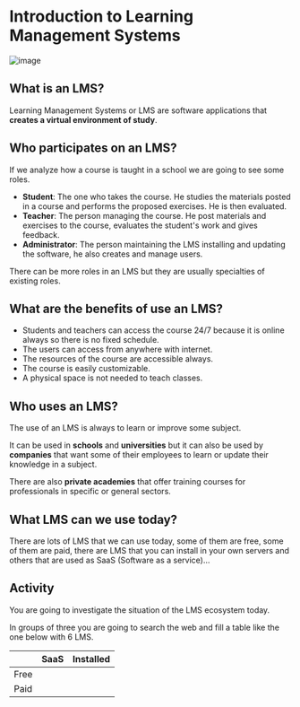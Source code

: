 # Introduction to Learning Management Systems

![image](https://github.com/XaSaFa/MP08-23-24/assets/110727546/b8a0c92a-4cf3-4dd7-8bc5-287571a45bef)

## What is an LMS?

Learning Management Systems or LMS are software applications that **creates a virtual environment of study**.

## Who participates on an LMS?

If we analyze how a course is taught in a school we are going to see some roles.

- **Student**: The one who takes the course. He studies the materials posted in a course and performs the proposed exercises. He is then evaluated.
- **Teacher**: The person managing the course. He post materials and exercises to the course, evaluates the student's work and gives feedback.
- **Administrator**: The person maintaining the LMS installing and updating the software, he also creates and manage users.

There can be more roles in an LMS but they are usually specialties of existing roles.

## What are the benefits of use an LMS?

- Students and teachers can access the course 24/7 because it is online always so there is no fixed schedule.
- The users can access from anywhere with internet.
- The resources of the course are accessible always.
- The course is easily customizable.
- A physical space is not needed to teach classes.

## Who uses an LMS?

The use of an LMS is always to learn or improve some subject.

It can be used in **schools** and **universities** but it can also be used by **companies** that want some of their employees to learn or update their knowledge in a subject. 

There are also **private academies** that offer training courses for professionals in specific or general sectors.

## What LMS can we use today?

There are lots of LMS that we can use today, some of them are free, some of them are paid, there are LMS that you can install in your own servers and others that are used as SaaS (Software as a service)...

## Activity

You are going to investigate the situation of the LMS ecosystem today.

In groups of three you are going to search the web and fill a table like the one below with 6 LMS.

|  | SaaS | Installed |
|----------|----------|----------|
| Free    |    |    |
| Paid    |    |    |

